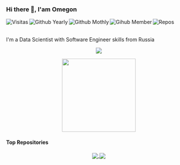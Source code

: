 ### Hi there 👋, I'am Omegon

<img alt="Visitas" align="left" src="https://komarev.com/ghpvc/?username=Omegon226&label=Profile%20views&color=blueviolet&style=flat">
<img title="Github Yearly commits" alt="Github Yearly" align="left" src="https://badges.strrl.dev/years/Omegon226?style=flat&color=blueviolet&logo=github" />
<img title="Github Yearly commits" alt="Github Mothly" align="left" src="https://badges.strrl.dev/commits/monthly/Omegon226?style=flat&color=blueviolet" />
<img title="Gihub Member" alt="Gihub Member" align="left" src="https://badges.strrl.dev/contributions/all/Omegon226?color=blueviolet" />
<img title="Repos" alt="Repos" align="left" src="https://badges.strrl.dev/repos/Omegon226?style=flat&color=blueviolet" />

</br>
</br>

I'm a Data Scientist with Software Engineer skills from Russia

<p align="center">
  <a href="https://skillicons.dev">
    <img src="https://skillicons.dev/icons?i=py,r,cs,gitlab,figma,tensorflow,pytorch,fastapi,visualstudio,idea&theme=dark" />
  </a>
</p>

<div align="center">
  <a href="#">
    <img height="200em" src="https://github-readme-stats.vercel.app/api/top-langs/?username=Omegon226&layout=compact&langs_count=8&theme=radical&hide_border=true" />
  </a>
</div>

#### Top Repositories

<div align="center">
  <a href="https://github.com/Omegon226/Crypto_Analyzatron">
    <img align="center" src="https://github-readme-stats.vercel.app/api/pin/?username=Omegon226&repo=Crypto_Analyzatron&theme=radical&hide_border=true" />
  </a>
  <a href="https://github.com/Omegon226/service_time_series_model_creator">
    <img align="center" src="https://github-readme-stats.vercel.app/api/pin/?username=Omegon226&repo=service_time_series_model_creator&theme=radical&hide_border=true" />
  </a>
</div>



